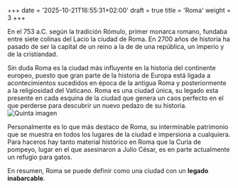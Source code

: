 +++
date = '2025-10-21T16:55:31+02:00'
draft = true
title = 'Roma'
weight = 3
+++

En el 753 a.C. según la tradición Rómulo, primer monarca romano, fundaba entre siete colinas del Lacio la ciudad de Roma. En 2700 años de historia ha pasado de ser la capital de un reino a la de de una república, un imperio y de la cristiandad.

Sin duda Roma es la ciudad más influyente en la historia del continente europeo, puesto que gran parte de la historia de Europa está ligada a acontecimientos sucedidos en época de la antigua Roma y posteriormente a la religiosidad del Vaticano. Roma es una ciudad única, su legado esta presente en cada esquina de la ciudad que genera un caos perfecto en el que perderse para descubrir un nuevo pedazo de su historia.
![Quinta imagen](/images/imagenesRoma/foto1.jpg)         

Personalmente es lo que más destaco de Roma, su interminable patrimonio que se muestra en todos los lugares de la ciudad e impersiona a cualquiera. Para haceros hay tanto material histórico en Roma que la Curia de pompeyo, lugar en el que asesinaron a Julio César, es en parte actualmente un refugio para gatos. 

En resumen, Roma se puede definir como una ciudad con un **legado inabarcable**. 